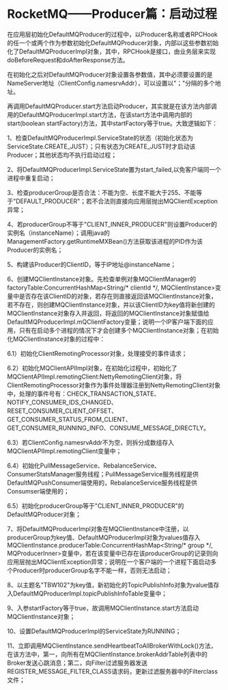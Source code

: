  # RocketMQ——Producer篇：启动过程

在应用层初始化DefaultMQProducer的过程中，以Producer名称或者RPCHook的任一个或两个作为参数初始化DefaultMQProducer对象，内部以这些参数初始化了DefaultMQProducerImpl对象，其中，RPCHook是接口，由业务层来实现doBeforeRequest和doAfterResponse方法。

在初始化之后对DefaultMQProducer对象设置各参数值，其中必须要设置的是NameServer地址（ClientConfig.namesrvAddr），可以设置以"；"分隔的多个地址。

再调用DefaultMQProducer.start方法启动Producer，其实就是在该方法内部调用的DefaultMQProducerImpl.start方法，在该start方法中调用内部的start(boolean startFactory)方法，其中startFactory等于true。大致逻辑如下：

1、检查DefaultMQProducerImpl.ServiceState的状态（初始化状态为ServiceState.CREATE_JUST）；只有状态为CREATE_JUST时才启动该Producer；其他状态均不执行启动过程；

2、将DefaultMQProducerImpl.ServiceState置为start_failed,以免客户端同一个进程中重复启动；

3、检查producerGroup是否合法：不能为空、长度不能大于255、不能等于"DEFAULT_PRODUCER"；若不合法则直接向应用层抛出MQClientException异常；

4、若producerGroup不等于"CLIENT_INNER_PRODUCER"则设置Producer的实例名（instanceName）；调用java的ManagementFactory.getRuntimeMXBean()方法获取该进程的PID作为该Producer的实例名；

5、构建该Producer的ClientID，等于IP地址@instanceName；

6、创建MQClientInstance对象。先检查单例对象MQClientManager的factoryTable:ConcurrentHashMap<String/* clientId */, MQClientInstance>变量中是否存在该ClientID的对象，若存在则直接返回该MQClientInstance对象，若不存在，则创建MQClientInstance对象，并以该ClientID为key值将新创建的MQClientInstance对象存入并返回，将返回的MQClientInstance对象赋值给DefaultMQProducerImpl.mQClientFactory变量；说明一个IP客户端下面的应用，只有在启动多个进程的情况下才会创建多个MQClientInstance对象；在初始化MQClientInstance对象的过程中：

6.1）初始化ClientRemotingProcessor对象，处理接受的事件请求；

6.2）初始化MQClientAPIImpl对象，在初始化过程中，初始化了MQClientAPIImpl.remotingClient:NettyRemotingClient对象，将ClientRemotingProcessor对象作为事件处理器注册到NettyRemotingClient对象中，处理的事件号有：CHECK_TRANSACTION_STATE、NOTIFY_CONSUMER_IDS_CHANGED、RESET_CONSUMER_CLIENT_OFFSET、GET_CONSUMER_STATUS_FROM_CLIENT、GET_CONSUMER_RUNNING_INFO、CONSUME_MESSAGE_DIRECTLY。

6.3）若ClientConfig.namesrvAddr不为空，则拆分成数组存入MQClientAPIImpl.remotingClient变量中；

6.4）初始化PullMessageService、RebalanceService、ConsumerStatsManager服务线程；PullMessageService服务线程是供DefaultMQPushConsumer端使用的，RebalanceService服务线程是供Consumser端使用的；

6.5）初始化producerGroup等于"CLIENT_INNER_PRODUCER"的DefaultMQProducer对象；

7、将DefaultMQProducerImpl对象在MQClientInstance中注册，以producerGroup为key值、DefaultMQProducerImpl对象为values值存入MQClientInstance.producerTable:ConcurrentHashMap<String/* group */, MQProducerInner>变量中，若在该变量中已存在该producerGroup的记录则向应用层抛出MQClientException异常；说明在一个客户端的一个进程下面启动多个Producer时producerGroup名字不能一样，否则无法启动；

8、以主题名"TBW102"为key值，新初始化的TopicPublishInfo对象为value值存入DefaultMQProducerImpl.topicPublishInfoTable变量中；

9、入参startFactory等于true，故调用MQClientInstance.start方法启动MQClientInstance对象；

10、设置DefaultMQProducerImpl的ServiceState为RUNNING；

11、立即调用MQClientInstance.sendHeartbeatToAllBrokerWithLock()方法，在该方法中，第一，向所有在MQClientInstance.brokerAddrTable列表中的Broker发送心跳消息；第二，向Filter过滤服务器发送REGISTER_MESSAGE_FILTER_CLASS请求码，更新过滤服务器中的Filterclass文件；